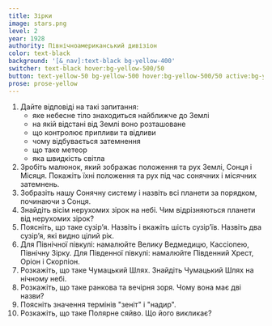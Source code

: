 ```yaml
---
title: Зірки
image: stars.png
level: 2
year: 1928
authority: Північноамериканський дивізіон
color: text-black
background: '[&_nav]:text-black bg-yellow-400'
switcher: text-black hover:bg-yellow-500/50
button: text-yellow-50 bg-yellow-500 hover:bg-yellow-500/50 active:bg-yellow-600/75
prose: prose-yellow
---
```


1. Дайте відповіді на такі запитання:
   - яке небесне тіло знаходиться найближче до Землі
   - на якій відстані від Землі воно розташоване
   - що контролює припливи та відливи
   - чому відбувається затемнення
   - що таке метеор
   - яка швидкість світла
2. Зробіть малюнок, який зображає положення та рух Землі, Сонця і Місяця. Покажіть їхні положення та рух під час сонячних і місячних затемнень.
3. Зобразіть нашу Сонячну систему і назвіть всі планети за порядком, починаючи з Сонця.
4. Знайдіть вісім нерухомих зірок на небі. Чим відрізняються планети від нерухомих зірок?
5. Поясніть, що таке сузірʼя. Назвіть і вкажіть шість сузірʼїв. Назвіть два сузірʼя, які видно цілий рік.
6. Для Північної півкулі: намалюйте Велику Ведмедицю, Кассіопею, Північну Зірку. Для Південної півкулі: намалюйте Південний Хрест, Оріон і Скорпіон.
7. Розкажіть, що таке Чумацький Шлях. Знайдіть Чумацький Шлях на нічному небі.
8. Розкажіть, що таке ранкова та вечірня зоря. Чому вона має дві назви?
9. Поясніть значення термінів "зеніт" і "надир".
10. Розкажіть, що таке Полярне сяйво. Що його викликає?
